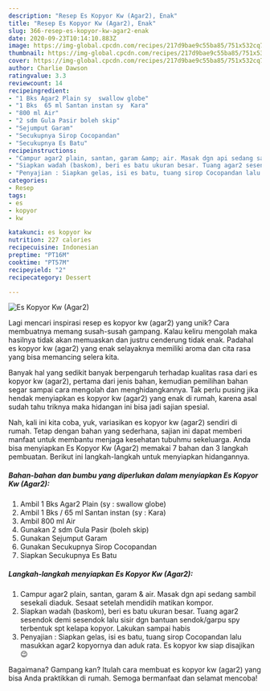 ```yaml
---
description: "Resep Es Kopyor Kw (Agar2), Enak"
title: "Resep Es Kopyor Kw (Agar2), Enak"
slug: 366-resep-es-kopyor-kw-agar2-enak
date: 2020-09-23T10:14:10.883Z
image: https://img-global.cpcdn.com/recipes/217d9bae9c55ba85/751x532cq70/es-kopyor-kw-agar2-foto-resep-utama.jpg
thumbnail: https://img-global.cpcdn.com/recipes/217d9bae9c55ba85/751x532cq70/es-kopyor-kw-agar2-foto-resep-utama.jpg
cover: https://img-global.cpcdn.com/recipes/217d9bae9c55ba85/751x532cq70/es-kopyor-kw-agar2-foto-resep-utama.jpg
author: Charlie Dawson
ratingvalue: 3.3
reviewcount: 14
recipeingredient:
- "1 Bks Agar2 Plain sy  swallow globe"
- "1 Bks  65 ml Santan instan sy  Kara"
- "800 ml Air"
- "2 sdm Gula Pasir boleh skip"
- "Sejumput Garam"
- "Secukupnya Sirop Cocopandan"
- "Secukupnya Es Batu"
recipeinstructions:
- "Campur agar2 plain, santan, garam &amp; air. Masak dgn api sedang sambil sesekali diaduk. Sesaat setelah mendidih matikan kompor."
- "Siapkan wadah (baskom), beri es batu ukuran besar. Tuang agar2 sesendok demi sesendok lalu sisir dgn bantuan sendok/garpu spy terbentuk spt kelapa kopyor. Lakukan sampai habis"
- "Penyajian : Siapkan gelas, isi es batu, tuang sirop Cocopandan lalu masukkan agar2 kopyornya dan aduk rata. Es kopyor kw siap disajikan 😉"
categories:
- Resep
tags:
- es
- kopyor
- kw

katakunci: es kopyor kw 
nutrition: 227 calories
recipecuisine: Indonesian
preptime: "PT16M"
cooktime: "PT57M"
recipeyield: "2"
recipecategory: Dessert

---
```



![Es Kopyor Kw (Agar2)](https://img-global.cpcdn.com/recipes/217d9bae9c55ba85/751x532cq70/es-kopyor-kw-agar2-foto-resep-utama.jpg)

Lagi mencari inspirasi resep es kopyor kw (agar2) yang unik? Cara membuatnya memang susah-susah gampang. Kalau keliru mengolah maka hasilnya tidak akan memuaskan dan justru cenderung tidak enak. Padahal es kopyor kw (agar2) yang enak selayaknya memiliki aroma dan cita rasa yang bisa memancing selera kita.



Banyak hal yang sedikit banyak berpengaruh terhadap kualitas rasa dari es kopyor kw (agar2), pertama dari jenis bahan, kemudian pemilihan bahan segar sampai cara mengolah dan menghidangkannya. Tak perlu pusing jika hendak menyiapkan es kopyor kw (agar2) yang enak di rumah, karena asal sudah tahu triknya maka hidangan ini bisa jadi sajian spesial.


Nah, kali ini kita coba, yuk, variasikan es kopyor kw (agar2) sendiri di rumah. Tetap dengan bahan yang sederhana, sajian ini dapat memberi manfaat untuk membantu menjaga kesehatan tubuhmu sekeluarga. Anda bisa menyiapkan Es Kopyor Kw (Agar2) memakai 7 bahan dan 3 langkah pembuatan. Berikut ini langkah-langkah untuk menyiapkan hidangannya.

<!--inarticleads1-->

##### Bahan-bahan dan bumbu yang diperlukan dalam menyiapkan Es Kopyor Kw (Agar2):

1. Ambil 1 Bks Agar2 Plain (sy : swallow globe)
1. Ambil 1 Bks / 65 ml Santan instan (sy : Kara)
1. Ambil 800 ml Air
1. Gunakan 2 sdm Gula Pasir (boleh skip)
1. Gunakan Sejumput Garam
1. Gunakan Secukupnya Sirop Cocopandan
1. Siapkan Secukupnya Es Batu




<!--inarticleads2-->

##### Langkah-langkah menyiapkan Es Kopyor Kw (Agar2):

1. Campur agar2 plain, santan, garam &amp; air. Masak dgn api sedang sambil sesekali diaduk. Sesaat setelah mendidih matikan kompor.
1. Siapkan wadah (baskom), beri es batu ukuran besar. Tuang agar2 sesendok demi sesendok lalu sisir dgn bantuan sendok/garpu spy terbentuk spt kelapa kopyor. Lakukan sampai habis
1. Penyajian : Siapkan gelas, isi es batu, tuang sirop Cocopandan lalu masukkan agar2 kopyornya dan aduk rata. Es kopyor kw siap disajikan 😉




Bagaimana? Gampang kan? Itulah cara membuat es kopyor kw (agar2) yang bisa Anda praktikkan di rumah. Semoga bermanfaat dan selamat mencoba!
